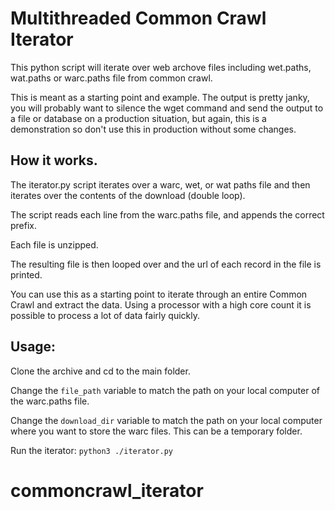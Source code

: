 # Multithreaded Common Crawl Iterator

This python script will iterate over web archove files including wet.paths, wat.paths or warc.paths file from common crawl.

This is meant as a starting point and example. The output is pretty janky, you will probably want to silence the wget command and send the output to a file or database on a production situation, but again, this is a demonstration so don't use this in production without some changes.

## How it works.

The iterator.py script iterates over a warc, wet, or wat paths file and then iterates over the contents of the download (double loop).

The script reads each line from the warc.paths file, and appends the correct prefix.

Each file is unzipped.

The resulting file is then looped over and the url of each record in the file is printed.

You can use this as a starting point to iterate through an entire Common Crawl and extract the data. Using a processor with a high core count it is possible to process a lot of data fairly quickly. 

## Usage:

Clone the archive and cd to the main folder.

Change the `file_path` variable to match the path on your local computer of the warc.paths file.

Change the `download_dir` variable to match the path on your local computer where you want to store the warc files. This can be a temporary folder.

Run the iterator: `python3 ./iterator.py`

# commoncrawl_iterator
